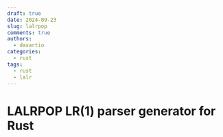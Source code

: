 ```yaml
---
draft: true
date: 2024-09-23
slug: lalrpop
comments: true
authors:
  - daxartio
categories:
  - rust
tags:
  - rust
  - lalr
---
```


# LALRPOP LR(1) parser generator for Rust
